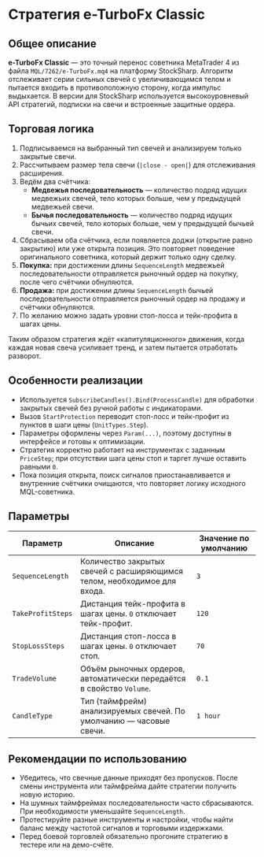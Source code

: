 # Стратегия e-TurboFx Classic

## Общее описание
**e-TurboFx Classic** — это точный перенос советника MetaTrader 4 из файла `MQL/7262/e-TurboFx.mq4` на платформу StockSharp. Алгоритм отслеживает серии сильных свечей с увеличивающимся телом и пытается входить в противоположную сторону, когда импульс выдыхается. В версии для StockSharp используется высокоуровневый API стратегий, подписки на свечи и встроенные защитные ордера.

## Торговая логика
1. Подписываемся на выбранный тип свечей и анализируем только закрытые свечи.
2. Рассчитываем размер тела свечи (`|close - open|`) для отслеживания расширения.
3. Ведём два счётчика:
   - **Медвежья последовательность** — количество подряд идущих медвежьих свечей, тело которых больше, чем у предыдущей медвежьей свечи.
   - **Бычья последовательность** — количество подряд идущих бычьих свечей, тело которых больше, чем у предыдущей бычьей свечи.
4. Сбрасываем оба счётчика, если появляется доджи (открытие равно закрытию) или уже открыта позиция. Это повторяет поведение оригинального советника, который держит только одну сделку.
5. **Покупка:** при достижении длины `SequenceLength` медвежьей последовательности отправляется рыночный ордер на покупку, после чего счётчики обнуляются.
6. **Продажа:** при достижении длины `SequenceLength` бычьей последовательности отправляется рыночный ордер на продажу и счётчики обнуляются.
7. По желанию можно задать уровни стоп-лосса и тейк-профита в шагах цены.

Таким образом стратегия ждёт «капитуляционного» движения, когда каждая новая свеча усиливает тренд, и затем пытается отработать разворот.

## Особенности реализации
- Используется `SubscribeCandles().Bind(ProcessCandle)` для обработки закрытых свечей без ручной работы с индикаторами.
- Вызов `StartProtection` переводит стоп-лосс и тейк-профит из пунктов в шаги цены (`UnitTypes.Step`).
- Параметры оформлены через `Param(...)`, поэтому доступны в интерфейсе и готовы к оптимизации.
- Стратегия корректно работает на инструментах с заданным `PriceStep`; при отсутствии шага цены стоп и таргет лучше оставить равными `0`.
- Пока позиция открыта, поиск сигналов приостанавливается и внутренние счётчики очищаются, что повторяет логику исходного MQL-советника.

## Параметры
| Параметр | Описание | Значение по умолчанию |
|----------|----------|------------------------|
| `SequenceLength` | Количество закрытых свечей с расширяющимся телом, необходимое для входа. | `3` |
| `TakeProfitSteps` | Дистанция тейк-профита в шагах цены. `0` отключает тейк-профит. | `120` |
| `StopLossSteps` | Дистанция стоп-лосса в шагах цены. `0` отключает стоп. | `70` |
| `TradeVolume` | Объём рыночных ордеров, автоматически передаётся в свойство `Volume`. | `0.1` |
| `CandleType` | Тип (таймфрейм) анализируемых свечей. По умолчанию — часовые свечи. | `1 hour` |

## Рекомендации по использованию
- Убедитесь, что свечные данные приходят без пропусков. После смены инструмента или таймфрейма дайте стратегии получить новую историю.
- На шумных таймфреймах последовательности часто сбрасываются. При необходимости уменьшайте `SequenceLength`.
- Протестируйте разные инструменты и настройки, чтобы найти баланс между частотой сигналов и торговыми издержками.
- Перед боевой торговлей обязательно прогоните стратегию в тестере или на демо-счёте.
